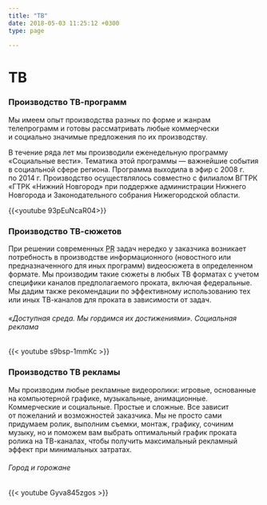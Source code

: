 ```yaml
---
title: "ТВ"
date: 2018-05-03 11:25:12 +0300
type: page

---
```

# ТВ

### Производство <nobr>ТВ-программ</nobr>

Мы имеем опыт производства разных по форме и жанрам телепрограмм и готовы рассматривать любые коммерчески и социально значимые предложения по их производству.

В течение ряда лет мы производили еженедельную программу «Социальные вести». Тематика этой программы — важнейшие события в социальной сфере региона. Программа выходила в эфир с 2008 г. по 2014 г. Производство осуществлялось совместно с филиалом ВГТРК «ГТРК «Нижний Новгород» при поддержке администрации Нижнего Новгорода и Законодательного собрания Нижегородской области.

{{<youtube 93pEuNcaR04>}}

### Производство <nobr>ТВ-сюжетов</nobr>

При решении современных <acronym title="Public Relations" lang="en">PR</acronym> задач нередко у заказчика возникает потребность в производстве информационного (новостного или предназначенного для иных программ) видеосюжета в определенном формате. Мы производим такие сюжеты в любых ТВ форматах с учетом специфики каналов предполагаемого проката, включая федеральные. Мы дадим также рекомендации по эффективному использованию тех или иных <nobr>ТВ-каналов</nobr> для проката в зависимости от задач.

###### «Доступная среда. Мы гордимся их достижениями». Социальная реклама

{{< youtube s9bsp-1mmKc >}}

### Производство ТВ рекламы

Мы производим любые рекламные видеоролики: игровые, основанные на компьютерной графике, музыкальные, анимационные. Коммерческие и социальные. Простые и сложные. Все зависит от пожеланий и возможностей заказчика. Мы не просто сами придумаем ролик, выполним съемки, монтаж, графику, сочиним музыку, но и поможем вам выбрать оптимальный график проката ролика на <nobr>ТВ-каналах</nobr>, чтобы получить максимальный рекламный эффект при минимальных затратах.

###### Город и горожане

{{< youtube Gyva845zgos >}}